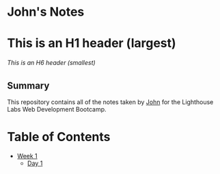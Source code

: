 # John's Notes
# This is an H1 header (largest)
###### This is an H6 header (smallest)
## Summary 

This repository contains all of the notes taken by [John](https://github.com/john-ngo) for the Lighthouse Labs Web Development Bootcamp.
# Table of Contents
* [Week 1](/Week_1)
  * [Day 1](/Week_1/Day_1)